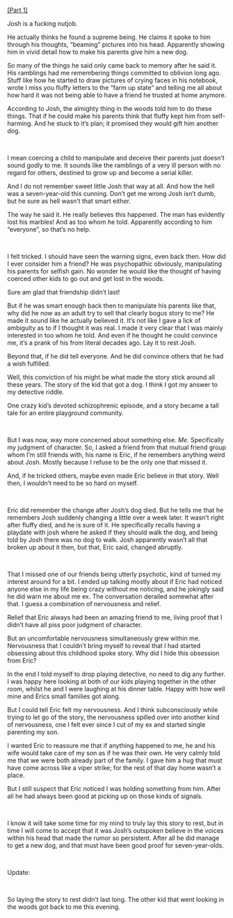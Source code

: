 [\[Part 1\]](https://www.reddit.com/r/nosleep/comments/1gyd1nt/a_god_in_the_woods_part_1/)

Josh is a fucking nutjob.

He actually thinks he found a supreme being. He claims it spoke to him through his thoughts, “beaming” pictures into his head. Apparently showing him in vivid detail how to make his parents give him a new dog.

So many of the things he said only came back to memory after he said it. His ramblings had me remembering things committed to oblivion long ago. Stuff like how he started to draw pictures of crying faces in his notebook, wrote I miss you fluffy letters to the “farm up state” and telling me all about how hard it was not being able to have a friend he trusted at home anymore.

According to Josh, the almighty thing in the woods told him to do these things. That if he could make his parents think that fluffy kept him from self-harming. And he stuck to it’s plan; it promised they would gift him another dog.

 

I mean coercing a child to manipulate and deceive their parents just doesn’t sound godly to me. It sounds like the ramblings of a very ill person with no regard for others, destined to grow up and become a serial killer.

And I do not remember sweet little Josh that way at all. And how the hell was a seven-year-old this cunning. Don’t get me wrong Josh isn’t dumb, but he sure as hell wasn’t that smart either.

The way he said it. He really believes this happened. The man has evidently lost his marbles! And as too whom he told. Apparently according to him “everyone”, so that’s no help.

 

I felt tricked. I should have seen the warning signs, even back then. How did I ever consider him a friend? He was psychopathic obviously, manipulating his parents for selfish gain. No wonder he would like the thought of having coerced other kids to go out and get lost in the woods.

Sure am glad that friendship didn’t last!

But if he was smart enough back then to manipulate his parents like that, why did he now as an adult try to sell that clearly bogus story to me? He made it sound like he actually believed it. It’s not like I gave a lick of ambiguity as to if I thought it was real. I made it very clear that I was mainly interested in too whom he told. And even if he thought he could convince me, it’s a prank of his from literal decades ago. Lay it to rest Josh.

Beyond that, if he did tell everyone. And he did convince others that he had a wish fulfilled.

Well, this conviction of his might be what made the story stick around all these years. The story of the kid that got a dog. I think I got my answer to my detective riddle.

One crazy kid’s devoted schizophrenic episode, and a story became a tall tale for an entire playground community.

 

But I was now, way more concerned about something else. *Me.* Specifically my judgment of character. So, I asked a friend from that mutual friend group whom I’m still friends with, his name is Eric, if he remembers anything weird about Josh. Mostly because I refuse to be the only one that missed it.

And, if he tricked others, maybe even made Eric believe in that story. Well then, I wouldn’t need to be so hard on myself.

 

Eric did remember the change after Josh’s dog died. But he tells me that he remembers Josh suddenly changing a little over a week later. It wasn’t right after fluffy died, and he is sure of it. He specifically recalls having a playdate with josh where he asked if they should walk the dog, and being told by Josh there was no dog to walk. Josh apparently wasn’t all that broken up about it then, but that, Eric said, changed abruptly.

 

That I missed one of our friends being utterly psychotic, kind of turned my interest around for a bit. I ended up talking mostly about if Eric had noticed anyone else in my life being crazy without me noticing, and he jokingly said he did warn me about me ex. The conversation derailed somewhat after that. I guess a combination of nervousness and relief.

Relief that Eric always had been an amazing friend to me, living proof that I didn’t have all piss poor judgment of character.

But an uncomfortable nervousness simultaneously grew within me. Nervousness that I couldn’t bring myself to reveal that I had started obsessing about this childhood spoke story. Why did I hide this obsession from Eric?

In the end I told myself to drop playing detective, no need to dig any further. I was happy here looking at both of our kids playing together in the other room, whilst he and I were laughing at his dinner table. Happy with how well mine and Erics small families got along.

But I could tell Eric felt my nervousness. And I think subconsciously while trying to let go of the story, the nervousness spilled over into another kind of nervousness, one I felt ever since I cut of my ex and started single parenting my son.

I wanted Eric to reassure me that if anything happened to me, he and his wife would take care of my son as if he was their own. He very calmly told me that we were both already part of the family. I gave him a hug that must have come across like a viper strike; for the rest of that day home wasn’t a place.

But I still suspect that Eric noticed I was holding something from him. After all he had always been good at picking up on those kinds of signals.

 

I know it will take some time for my mind to truly lay this story to rest, but in time I will come to accept that it was Josh’s outspoken believe in the voices within his head that made the rumor so persistent. After all he did manage to get a new dog, and that must have been good proof for seven-year-olds.

 

Update:

 

So laying the story to rest didn’t last long. The other kid that went looking in the woods got back to me this evening.